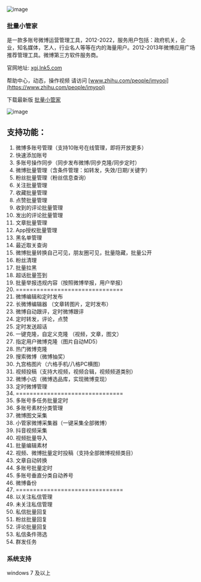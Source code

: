 ![image](https://user-images.githubusercontent.com/6541066/181194066-79807a4c-f412-4f95-9f78-c7c00cbcfd1f.png)

### 批量小管家
是一款多账号微博运营管理工具，2012-2022，服务用户包括：政府机关，企业，知名媒体，艺人，行业名人等等在内的海量用户。2012-2013年微博应用广场推荐管理工具。微博第三方软件服务商。

官网地址: [xgj.lnk5.com](https://xgj.lnk5.com/)

帮助中心，动态，操作视频 请访问 [www.zhihu.com/people/imyooi](https://www.zhihu.com/people/imyooi)

下载最新版 [批量小管家](https://github.com/atom/atom/releases/latest)

![image](https://user-images.githubusercontent.com/6541066/181197027-b7176f51-e910-40bb-9601-ac3b15cf5c4a.png)

## 支持功能：

1. 微博多账号管理（支持10账号在线管理，即将开放更多）
2. 快速添加账号
3. 多账号操作同步（同步发布微博/同步克隆/同步定时）
4. 微博批量管理（含条件管理：如转发，失效/日期/关键字）
5. 粉丝批量管理（粉丝信息查询）
6. 关注批量管理
7. 收藏批量管理
8. 点赞批量管理
9. 收到的评论批量管理
10. 发出的评论批量管理
11. 文章批量管理
12. App授权批量管理
13. 黑名单管理
14. 最近取关查询
15. 微博批量转换自己可见，朋友圈可见，批量隐藏，批量公开
16. 粉丝清理
17. 批量拉黑
18. 超话批量签到
19. 批量举报违规内容（按照微博举报，用户举报）
20. ===============================
21. 微博编辑和定时发布
22. 长微博编辑器 （文章转图片，定时发布）
23. 微博自动跟评，定时微博跟评
24. 定时转发，评论，点赞
25. 定时发送超话
26. 一键克隆，自定义克隆 （视频，文章，图文）
27. 指定用户微博克隆（图片自动MD5）
28. 热门微博克隆
29. 搜索微博（微博抽奖）
30. 九宫格图片（六格手机/八格PC横图）
31. 视频投稿（支持大视频，视频合辑，视频频道类别）
32. 微博小店（微博选品库，实现微博变现）
33. 定时微博管理
34. ===============================
35. 多账号多任务批量定时
36. 多账号素材分类管理
37. 微博图文采集
38. 小管家微博采集器（一键采集全部微博）
39. 抖音视频采集
40. 视频批量导入
41. 批量编辑素材
42. 视频、微博批量定时投稿（支持全部微博视频类目）
43. 文章自动转换
44. 多账号批量定时
45. 多账号垂直分类自动养号
46. 微博备份
47. ===============================
48. 以关注私信管理
49. 未关注私信管理
50. 私信批量回复
51. 粉丝批量回复
52. 评论批量回复
53. 私信条件筛选
54. 群发任务

### 系统支持
windows 7 及以上
